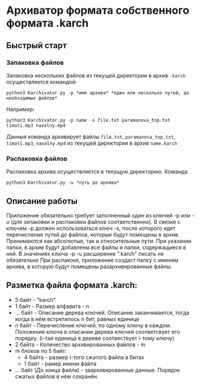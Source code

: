 # Архиватор формата собственного формата .karch

## Быстрый старт
### Запаковка файлов
Запаковка нескольких файлов из текущей директории в архив `.karch` осуществляется командой:
```
python3 Karchivator.py -p *имя архива* *один или несколько путей, до необходимых файлов*
```

Например:
```
python3 Karchivator.py -p name -s file.txt paramanova_top.txt timati.mp3 navalny.mp4
```
Данныя команда архивирует файлы `file.txt`, `paramanova_top.txt`, `timati.mp3`, `navalny.mp4` из текущей директории в архив `name.karch`

### Распаковка файлов
Распаковка архива осуществляется в текущую директорию. Команда:
```
python3 Karchivator.py -u *путь до архива*
```

## Описание работы
Приложение обязательно требует заполненный один из ключей -p или -u (для запаковки и распаковки файлов соответственно).
В связке с ключем -p должен использоваться ключ -s, после которого идет перечисление путей до файлов, которые будут помещены в архив.
Принимаются как абсолютые, так и относительные пути. При указании папки, в архив будут добавлены все файлы и папки, содержащиеся в ней.
В значениях ключа -p -u расширение ".karch" писать не обязательно
При распакоке, приложение создаст папку с именем архива, в которую будут помещены разархивированные файлы.  


## Разметка файла формата .karch:
* 5 байт - "karch"
* 1 байт - Размер алфавита - n
* ... байт - Описание дерева ключей. Описание заканчивается, тогда когда в нём встретилось n бит, равных единице
* n байт - Перечисление ключей, по одному ключу в каждом. Положение ключа в описании дерева ключей соответсвует его порядку. (i-тая единица в дереве соотвествует i-тому ключу)
* 2 байта - Количество архивированных файлов - m
* m блоков по 5 байт:
    * 4 байта - размер i-того сжатого файла в битах
    * 1 байт - рамер имени файла
* ... байт (До конца файла) - заархивированные данные. Порядок сжатых файлов в нём сохранён. 


